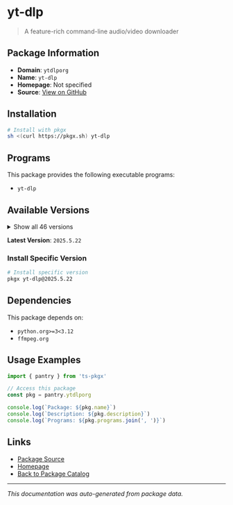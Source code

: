 # yt-dlp

> A feature-rich command-line audio/video downloader

## Package Information

- **Domain**: `ytdlporg`
- **Name**: `yt-dlp`
- **Homepage**: Not specified
- **Source**: [View on GitHub](https://github.com/pkgxdev/pantry/tree/main/projects/yt-dlp.org/package.yml)

## Installation

```bash
# Install with pkgx
sh <(curl https://pkgx.sh) yt-dlp
```

## Programs

This package provides the following executable programs:

- `yt-dlp`

## Available Versions

<details>
<summary>Show all 46 versions</summary>

- `2025.5.22`, `2025.4.30`, `2025.3.31`, `2025.3.27`, `2025.3.26`
- `2025.3.25`, `2025.3.21`, `2025.2.19`, `2025.1.26`, `2025.1.15`
- `2025.1.12`, `2024.12.23`, `2024.12.13`, `2024.12.6`, `2024.12.3`
- `2024.11.18`, `2024.11.4`, `2024.10.22`, `2024.10.7`, `2024.9.27`
- `2024.8.6`, `2024.8.1`, `2024.7.25`, `2024.7.16`, `2024.7.9`
- `2024.7.8`, `2024.7.7`, `2024.7.2`, `2024.7.1`, `2024.5.27`
- `2024.5.26`, `2024.4.9`, `2024.3.10`, `2023.12.30`, `2023.11.16`
- `2023.11.14`, `2023.10.13`, `2023.10.7`, `2023.9.24`, `2023.7.6`
- `2023.6.22`, `2023.6.21`, `2023.3.4`, `2023.3.3`, `2023.2.17`
- `2023.1.6`

</details>

**Latest Version**: `2025.5.22`

### Install Specific Version

```bash
# Install specific version
pkgx yt-dlp@2025.5.22
```

## Dependencies

This package depends on:

- `python.org>=3<3.12`
- `ffmpeg.org`

## Usage Examples

```typescript
import { pantry } from 'ts-pkgx'

// Access this package
const pkg = pantry.ytdlporg

console.log(`Package: ${pkg.name}`)
console.log(`Description: ${pkg.description}`)
console.log(`Programs: ${pkg.programs.join(', ')}`)
```

## Links

- [Package Source](https://github.com/pkgxdev/pantry/tree/main/projects/yt-dlp.org/package.yml)
- [Homepage](#)
- [Back to Package Catalog](../package-catalog.md)

---

*This documentation was auto-generated from package data.*
